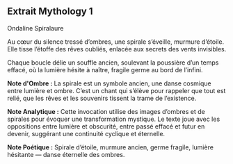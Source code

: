 ## Extrait Mythology 1

Ondaline Spiralaure

Au cœur du silence tressé d’ombres, une spirale s’éveille, murmure d’étoile.
Elle tisse l’étoffe des rêves oubliés, enlacée aux secrets des vents invisibles.

Chaque boucle délie un souffle ancien, soulevant la poussière d’un temps effacé, où la lumière hésite à naître, fragile germe au bord de l’infini.

**Note d'Ombre :** La spirale est un symbole ancien, une danse cosmique entre lumière et ombre. C’est un chant qui s’élève pour rappeler que tout est relié, que les rêves et les souvenirs tissent la trame de l’existence.

**Note Analytique :** Cette invocation utilise des images d’ombres et de spirales pour évoquer une transformation mystique. Le texte joue avec les oppositions entre lumière et obscurité, entre passé effacé et futur en devenir, suggérant une continuité cyclique et éternelle.

**Note Poétique :** Spirale d’étoile, murmure ancien, germe fragile, lumière hésitante — danse éternelle des ombres.
